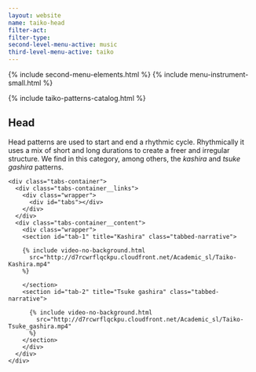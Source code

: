 ```yaml
---
layout: website
name: taiko-head
filter-act:
filter-type:
second-level-menu-active: music
third-level-menu-active: taiko
---
```


{% include second-menu-elements.html %}
{% include menu-instrument-small.html %}

<main class="page-content">
<div class="wrapper sidebar-contents">
  <aside class="sidebar-contents__table">
    {% include taiko-patterns-catalog.html %}
  </aside>
  <section class="sidebar-contents__section">
  <div class="text-container">
    <h2>Head</h2>
    <p>Head patterns are used to start and end a rhythmic cycle. Rhythmically it uses a mix of short and long durations to create a freer and irregular structure. We find in this category, among others, the <em>kashira</em> and <em>tsuke gashira</em> patterns.</p>

    <div class="tabs-container">
      <div class="tabs-container__links">
        <div class="wrapper">
          <div id="tabs"></div>
        </div>
      </div>
      <div class="tabs-container__content">
        <div class="wrapper">
        <section id="tab-1" title="Kashira" class="tabbed-narrative">

        {% include video-no-background.html
          src="http://d7rcwrflqckpu.cloudfront.net/Academic_sl/Taiko-Kashira.mp4"
        %}

        </section>
        <section id="tab-2" title="Tsuke gashira" class="tabbed-narrative">

          {% include video-no-background.html
            src="http://d7rcwrflqckpu.cloudfront.net/Academic_sl/Taiko-Tsuke_gashira.mp4"
          %}
        </section>
        </div>
      </div>
    </div>

  </div>
  </section>
  </div>
</main>
